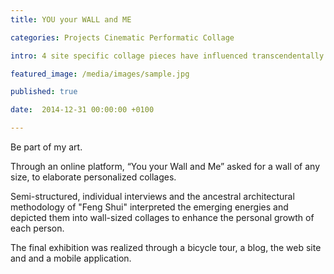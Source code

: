```yaml
---
title: YOU your WALL and ME

categories: Projects Cinematic Performatic Collage

intro: 4 site specific collage pieces have influenced transcendentally the vital moments of 4 participants of this project

featured_image: /media/images/sample.jpg

published: true

date:  2014-12-31 00:00:00 +0100

---
```


Be part of my art.  

Through an online platform, “You your Wall and Me” asked for a wall of any size, to elaborate personalized collages.

Semi-structured, individual interviews and the ancestral architectural methodology of "Feng Shui" interpreted the emerging energies 
and depicted them into wall-sized collages to enhance the personal growth of each person.  

The final exhibition was realized through a bicycle tour, a blog, the web site and and a mobile application.
